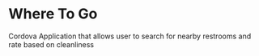 # Where To Go

Cordova Application that allows user to search for nearby restrooms and rate based on cleanliness
